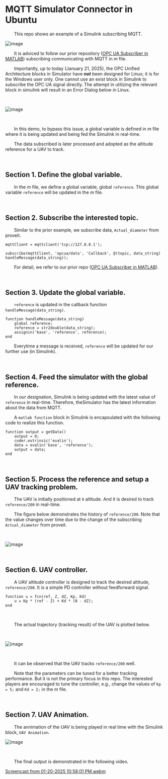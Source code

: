 # MQTT Simulator Connector in Ubuntu

&emsp;&emsp;This repo shows an example of a Simulink subscribing MQTT.   

![image](https://github.com/user-attachments/assets/507d8cfa-a170-49d7-a5cf-b530244aa27a)


&emsp;&emsp;It is adviced to follow our prior repository ([OPC UA Subscriber in MATLAB](https://github.com/HansOersted/diameter_subscriber)) subscribing communicating with MQTT in *m* file.  
  
&emsp;&emsp;Importantly, up to today (January 21, 2025), the OPC Unified Architecture blocks in Simulator have ***not*** been designed for Linux; it is for the Windows user only. One cannot use an exist block in Simulink to subscribe the OPC UA signal directly. The attempt in utilizing the relevant block in simulink will result in an Error Dialog below in Linux.

<br>

![image](https://github.com/user-attachments/assets/4d3dabfa-5e96-4b67-8940-1e58e9a8ca83)

<br>

&emsp;&emsp;In this demo, to bypass this issue, a global variable is defined in *m* file where it is being updated and being fed the Simulink in real-time.

&emsp;&emsp;The data subscribed is later processed and adopted as the altitude reference for a UAV to track. 

<br>

## Section 1. Define the global variable.

&emsp;&emsp;In the *m* file, we define a global variable, global `reference`. This global variable `reference` will be updated in the *m* file.  

<br>

## Section 2. Subscribe the interested topic.  

&emsp;&emsp;Similar to the prior example, we subscribe data, `Actual_diameter` from proveit.  

```
mqttClient = mqttclient('tcp://127.0.0.1');

subscribe(mqttClient, 'opcua/data', 'Callback', @(topic, data_string) handleMessage(data_string));  
```

&emsp;&emsp;For detail, we refer to our prior repo ([OPC UA Subscriber in MATLAB](https://github.com/HansOersted/diameter_subscriber)).

<br>

## Section 3. Update the global variable.  

&emsp;&emsp;`reference` is updated in the callback function `handleMessage(data_string)`.  

```
function handleMessage(data_string)
    global reference;
    reference = str2double(data_string);
    assignin('base', 'reference', reference);
end
```

&emsp;&emsp;Everytime a message is received, `reference` will be updated for our further use (in Simulink).


<br>

## Section 4. Feed the simulator with the global reference.  

&emsp;&emsp;In our designation, Simulink is being updated with the latest value of `reference` in real-time. Therefore, theSimulator has the latest information about the data from MQTT.

&emsp;&emsp;A `matlab function` block in Simulink is encapsulated with the following code to realize this function.


```
function output = getData()
    output = 0;
    coder.extrinsic('evalin');
    data = evalin('base', 'reference');
    output = data;
end
```

<br>

## Section 5. Process the reference and setup a UAV tracking problem.  

&emsp;&emsp;The UAV is initially positioned at `0` altitude. And it is desired to track `reference/200` in real-time.  

&emsp;&emsp;The figure below demonstrates the history of `reference/200`. Note that the value changes over time due to the change of the subscribing `Actual_diameter` from proveit.  

<br>

![image](https://github.com/user-attachments/assets/5c9f344b-aa93-453b-a3b1-566388f24b2a)

<br>

## Section 6. UAV controller.  

&emsp;&emsp;A UAV altitude controller is designed to track the desired altitude, `reference/200`. It is a simple PD controller without feedforward signal.  

```
function u = fcn(ref, Z, dZ, Kp, Kd)
    u = Kp * (ref - Z) + Kd * (0 - dZ);
end
```
<br>

&emsp;&emsp;The actual trajectory (tracking result) of the UAV is plotted below.  

<br>

![image](https://github.com/user-attachments/assets/53033f21-3bc9-4ba9-8d49-252254fe5671)   

<br>

&emsp;&emsp;It can be observed that the UAV tracks `reference/200` well.

&emsp;&emsp;Note that the parameters can be tuned for a better tracking performance. But it is not the primary focus in this repo. The interested players are encouraged to tune the controller, e.g., change the values of `Kp = 5;` and `Kd = 2;` in the *m* file.  

<br>

## Section 7. UAV Animation.  

&emsp;&emsp;The annimation of the UAV is being played in real time with the Simulink block, `UAV Animation`. 

![image](https://github.com/user-attachments/assets/534d4305-2926-4d12-a9cd-50889eb828be)

<br>

&emsp;&emsp;The final output is demonstrated in the following video.  


[Screencast from 01-20-2025 10:58:01 PM.webm](https://github.com/user-attachments/assets/c9517d8e-3ab3-49d1-897e-3e3f16473c4f)
